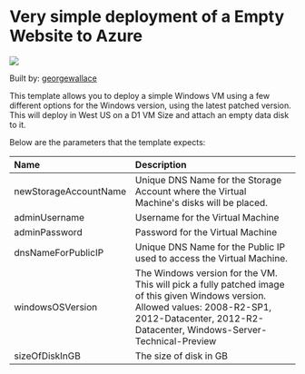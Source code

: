 # Very simple deployment of a Empty Website to Azure 

<a href="https://portal.azure.com/#create/Microsoft.Template/uri/https%3A%2F%2Fraw.githubusercontent.com%2Fgeorgewallace%2Fazril302templates%2Fmaster%2FAzureWebsite%2Fazuredeploy.json" target="_blank">
    <img src="http://azuredeploy.net/deploybutton.png"/>
</a>

Built by: [georgewallace](https://github.com/georgewallace)

This template allows you to deploy a simple Windows VM using a few different options for the Windows version, using the latest patched version. This will deploy in West US on a D1 VM Size and attach an empty data disk to it. 

Below are the parameters that the template expects: 

| Name   | Description    |
|:--- |:---|
| newStorageAccountName  | Unique DNS Name for the Storage Account where the Virtual Machine's disks will be placed. |
| adminUsername  | Username for the Virtual Machine  |
| adminPassword  | Password for the Virtual Machine  |
| dnsNameForPublicIP  | Unique DNS Name for the Public IP used to access the Virtual Machine. |
| windowsOSVersion  | The Windows version for the VM. This will pick a fully patched image of this given Windows version. Allowed values: 2008-R2-SP1, 2012-Datacenter, 2012-R2-Datacenter, Windows-Server-Technical-Preview |
| sizeOfDiskInGB | The size of disk in GB | 
